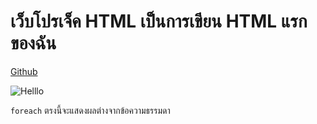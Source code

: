 # เว็บโปรเจ็ค HTML เป็นการเขียน HTML แรกของฉัน

[Github](https://ssasipiim.github.io/ProjectHtmlWebsite1/ "My Web")

![Helllo](https://ssasipiim.github.io/ProjectHtmlWebsite1/images1/beatboox.jpg)

`foreach` ตรงนี้จะแสดงผลต่างจากข้อความธรรมดา

